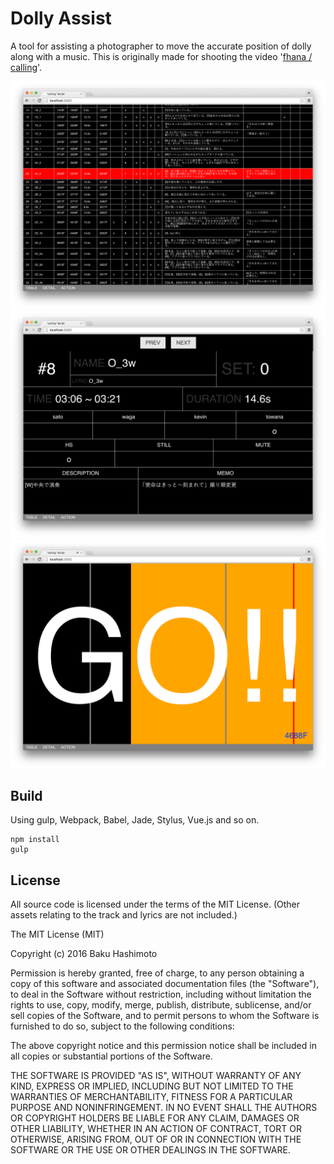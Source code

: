 # Dolly Assist

A tool for assisting a photographer to move the accurate position of dolly along with a music. This is originally made for shooting the video '[fhana / calling](https://www.youtube.com/watch?v=VfVZDfCTTwE)'.

![](./thumb/1.png)
![](./thumb/2.png)
![](./thumb/3.png)

## Build

Using gulp, Webpack, Babel, Jade, Stylus, Vue.js and so on.

```
npm install
gulp
```

## License

All source code is licensed under the terms of the MIT License. (Other assets relating to the track and lyrics are not included.)

The MIT License (MIT)

Copyright (c) 2016 Baku Hashimoto

Permission is hereby granted, free of charge, to any person obtaining a copy of this software and associated documentation files (the "Software"), to deal in the Software without restriction, including without limitation the rights to use, copy, modify, merge, publish, distribute, sublicense, and/or sell copies of the Software, and to permit persons to whom the Software is furnished to do so, subject to the following conditions:

The above copyright notice and this permission notice shall be included in all copies or substantial portions of the Software.

THE SOFTWARE IS PROVIDED "AS IS", WITHOUT WARRANTY OF ANY KIND, EXPRESS OR IMPLIED, INCLUDING BUT NOT LIMITED TO THE WARRANTIES OF MERCHANTABILITY, FITNESS FOR A PARTICULAR PURPOSE AND NONINFRINGEMENT. IN NO EVENT SHALL THE AUTHORS OR COPYRIGHT HOLDERS BE LIABLE FOR ANY CLAIM, DAMAGES OR OTHER LIABILITY, WHETHER IN AN ACTION OF CONTRACT, TORT OR OTHERWISE, ARISING FROM, OUT OF OR IN CONNECTION WITH THE SOFTWARE OR THE USE OR OTHER DEALINGS IN THE SOFTWARE.
